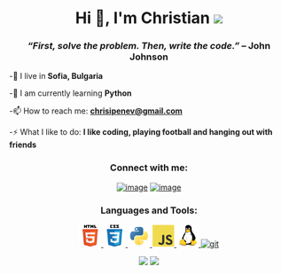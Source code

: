 <h1 align="center">Hi 👋, I'm Christian <img height="40" src="http://static.skaip.org/img/emoticons/180x180/f6fcff/hi.gif"></h1>
<h3 align="center"> <em>“First, solve the problem. Then, write the code.”</em> – John Johnson</h3>

-📍 I live in **Sofia, Bulgaria**

-📙 I am currently learning **Python**

-📫 How to reach me: **chrisipenev@gmail.com**

-⚡ What I like to do: **I like coding, playing football and hanging out with friends**

<h3 align="center">Connect with me:</h3>
<div align="center">

[![image](https://img.shields.io/badge/Instagram-E4405F?style=for-the-badge&logo=instagram&logoColor=white)](https://www.instagram.com/kris_penev_/)
[![image](https://img.shields.io/badge/Gmail-D14836?style=for-the-badge&logo=gmail&logoColor=white)](mailto:chrisipenev@gmail.com)
  
</div>
<h3 align="center">Languages and Tools:</h3>
<p align="center"> 
  <a href="https://www.w3.org/html/" target="_blank"> 
    <img src="https://raw.githubusercontent.com/devicons/devicon/master/icons/html5/html5-original-wordmark.svg" alt="html5" width="40" height="40"/> 
  </a>
  <a href="https://www.w3schools.com/css/" target="_blank"> 
    <img src="https://raw.githubusercontent.com/devicons/devicon/master/icons/css3/css3-original-wordmark.svg" alt="css3" width="40" height="40"/> 
  </a> 
  <a href="https://www.python.org" target="_blank"> 
    <img src="https://raw.githubusercontent.com/devicons/devicon/master/icons/python/python-original.svg" alt="python" width="40" height="40"/> 
  </a>  
  <a href="https://developer.mozilla.org/en-US/docs/Web/JavaScript" target="_blank"> 
    <img src="https://raw.githubusercontent.com/devicons/devicon/master/icons/javascript/javascript-original.svg" alt="javascript" width="40" height="40"/> 
  </a> 
  <a href="https://www.linux.org/" target="_blank"> 
    <img src="https://raw.githubusercontent.com/devicons/devicon/master/icons/linux/linux-original.svg" alt="linux" width="40" height="40"/> 
  </a> 
  <a href="https://www.cplusplus.com/" target="_blank"> 
    <img src="https://upload.wikimedia.org/wikipedia/commons/thumb/1/18/ISO_C%2B%2B_Logo.svg/1200px-ISO_C%2B%2B_Logo.svg.png" alt="git" width="40" height="40"/> 
  </a>
</p>
<p align= "center">
  <img height= "150" src="https://github-readme-stats.vercel.app/api?username=ChristianPenev&theme=react&show_icons=true&include_all_commits=true" />
  <img height= "150" src="https://github-readme-stats.vercel.app/api/top-langs/?username=ChristianPenev&theme=react&layout=compact" />
</p>
